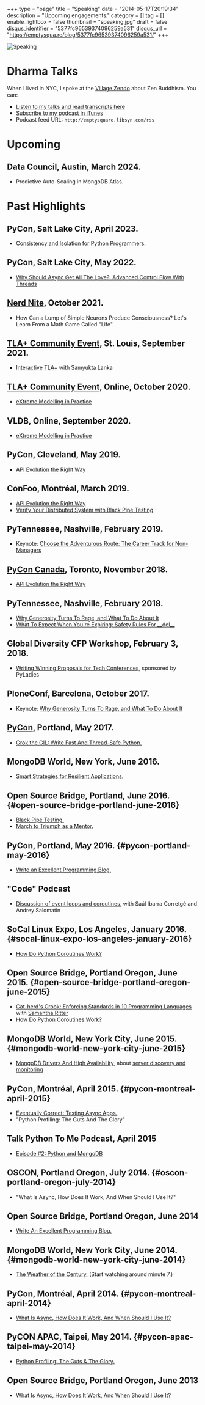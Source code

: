 +++
type = "page"
title = "Speaking"
date = "2014-05-17T20:19:34"
description = "Upcoming engagements."
category = []
tag = []
enable_lightbox = false
thumbnail = "speaking.jpg"
draft = false
disqus_identifier = "5377fc96539374096259a531"
disqus_url = "https://emptysqua.re/blog/5377fc96539374096259a531/"
+++

![Speaking](speaking.jpg "Speaking")

# Dharma Talks

When I lived in NYC, I spoke at the [Village Zendo](https://villagezendo.org/) about Zen Buddhism. You can:

-   [Listen to my talks and read transcripts here](/tag/dharmatalk/)
-   [Subscribe to my podcast in iTunes](https://itunes.apple.com/us/podcast/a.-jesse-jiryu-daviss-dharma/id982925865?mt=2)
-   Podcast feed URL: `http://emptysquare.libsyn.com/rss`

# Upcoming

## Data Council, Austin, March 2024.

- Predictive Auto-Scaling in MongoDB Atlas.

# Past Highlights

## PyCon, Salt Lake City, April 2023.

- [Consistency and Isolation for Python Programmers](/pycon-2023-consistency-isolation/).

## PyCon, Salt Lake City, May 2022.

- [Why Should Async Get All The Love?: Advanced Control Flow With Threads](/why-should-async-get-all-the-love/)

## [Nerd Nite](https://nyc.nerdnite.com/), October 2021.

- How Can a Lump of Simple Neurons Produce Consciousness? Let's Learn From a Math Game Called "Life".

## [TLA+ Community Event](http://conf.tlapl.us/2021/), St. Louis, September 2021.

- [Interactive TLA+](/interactive-tla-plus/) with Samyukta Lanka

## [TLA+ Community Event](http://conf.tlapl.us/2020/), Online, October 2020.

- [eXtreme Modelling in Practice](http://www.vldb.org/pvldb/vol13/p1346-davis.pdf)

## VLDB, Online, September 2020.

- [eXtreme Modelling in Practice](http://www.vldb.org/pvldb/vol13/p1346-davis.pdf)

## PyCon, Cleveland, May 2019.

- [API Evolution the Right Way](https://www.youtube.com/watch?v=dqDnB6jKzcE)

## ConFoo, Montr&eacute;al, March 2019.

- [API Evolution the Right Way](/api-evolution-the-right-way/)
- [Verify Your Distributed System with Black Pipe Testing](https://confoo.ca/en/yul2019/session/verify-your-distributed-system-with-black-pipe-testing)

## PyTennessee, Nashville, February 2019.

- Keynote: [Choose the Adventurous Route: The Career Track for Non-Managers](/choosing-the-adventurous-route-video/)

## [PyCon Canada](https://2018.pycon.ca/), Toronto, November 2018.

- [API Evolution the Right Way](/api-evolution-pycon-canada-video/)

## PyTennessee, Nashville, February 2018.

- [Why Generosity Turns To Rage, and What To Do About It](https://www.pytennessee.org/schedule/presentation/175/)
- [What To Expect When You're Expiring: Safety Rules For \_\_del\_\_](https://www.pytennessee.org/schedule/presentation/159/)

## Global Diversity CFP Workshop, February 3, 2018.

- [Writing Winning Proposals for Tech Conferences](https://www.youtube.com/watch?v=KAzChb4MYCg&feature=youtu.be&t=4m6s), sponsored by PyLadies

## PloneConf, Barcelona, October 2017.

-  Keynote: [Why Generosity Turns To Rage, and What To Do About It](/keynote-why-generosity-turns-to-rage)

## [PyCon](https://us.pycon.org/), Portland, May 2017.

-   [Grok the GIL: Write Fast And Thread-Safe Python.](/pycon-video-grok-the-gil/)

## MongoDB World, New York, June 2016.

-   [Smart Strategies for Resilient
    Applications.](/how-to-write-resilient-mongodb-applications)

## Open Source Bridge, Portland, June 2016. {#open-source-bridge-portland-june-2016}

-   [Black Pipe
    Testing.](https://emptysqua.re/blog/black-pipe-testing-series/)
-   [March to Triumph as a
    Mentor.](https://emptysqua.re/blog/mentoring/)

## PyCon, Portland, May 2016. {#pycon-portland-may-2016}

-   [Write an Excellent Programming
    Blog.](/write-an-excellent-blog-pycon-2016/)

## "Code" Podcast

-   [Discussion of event loops and
    coroutines](https://soundcloud.com/podcastcode/3-concurrency-event-loop-coroutines),
    with Saúl Ibarra Corretgé and Andrey Salomatin

## SoCal Linux Expo, Los Angeles, January 2016. {#socal-linux-expo-los-angeles-january-2016}

-   [How Do Python Coroutines Work?](/scale14x-coroutines-talk/)

## Open Source Bridge, Portland Oregon, June 2015. {#open-source-bridge-portland-oregon-june-2015}

-   [Cat-herd's Crook: Enforcing Standards in 10 Programming
    Languages](https://youtu.be/OBjU_xYtPmA) with [Samantha
    Ritter](https://twitter.com/samwhocodes)
-   [How Do Python Coroutines Work?](https://youtu.be/GSk0tIjDT10)

## MongoDB World, New York City, June 2015. {#mongodb-world-new-york-city-june-2015}

-   [MongoDB Drivers And High
    Availability](https://www.mongodb.com/presentations/mongodb-drivers-and-high-availability-deep-dive),
    about [server discovery and
    monitoring](/server-discovery-and-monitoring-in-pymongo-perl-and-c/)

## PyCon, Montréal, April 2015. {#pycon-montreal-april-2015}

-   [Eventually Correct: Testing Async
    Apps.](/pycon-video-eventually-correct-async-testing/)
-   "Python Profiling: The Guts And The Glory"

## Talk Python To Me Podcast, April 2015

-   [Episode \#2: Python and
    MongoDB](https://talkpython.fm/episodes/show/2/python-and-mongodb)

## OSCON, Portland Oregon, July 2014. {#oscon-portland-oregon-july-2014}

-   "What Is Async, How Does It Work, And When Should I Use It?"

## Open Source Bridge, Portland Oregon, June 2014

-   [Write An Excellent Programming
    Blog.](/write-an-excellent-programming-blog/)

## MongoDB World, New York City, June 2014. {#mongodb-world-new-york-city-june-2014}

-   [The Weather of the
    Century.](https://www.mongodb.com/presentations/weather-century-part-3-visualization)
    (Start watching around minute 7.)

## PyCon, Montréal, April 2014. {#pycon-montreal-april-2014}

-   [What Is Async, How Does It Work, And When Should I Use
    It?](/pycon-2014-video-what-is-async/)

## PyCON APAC, Taipei, May 2014. {#pycon-apac-taipei-may-2014}

-   [Python Profiling: The Guts & The
    Glory.](https://www.youtube.com/watch?v=BOKcZjI5zME)

## Open Source Bridge, Portland Oregon, June 2013

-   [What Is Async, How Does It Work, And When Should I Use
    It?](https://youtu.be/yCIicDdFYp4)

